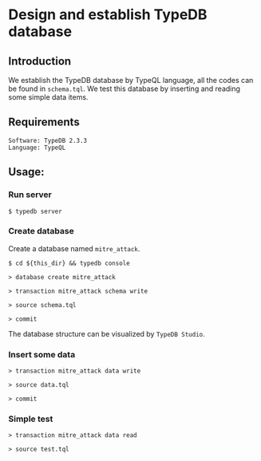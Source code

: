 # Design and establish TypeDB database
## Introduction
We establish the TypeDB database by TypeQL language, all the codes can be found in `schema.tql`. We test this database by inserting and reading some simple data items.

## Requirements
    Software: TypeDB 2.3.3
    Language: TypeQL

## Usage:
### Run server
```shell
$ typedb server
```

### Create database

Create a database named `mitre_attack`.

```shell
$ cd ${this_dir} && typedb console

> database create mitre_attack

> transaction mitre_attack schema write

> source schema.tql

> commit
```
The database structure can be visualized by `TypeDB Studio`.

### Insert some data

```shell
> transaction mitre_attack data write

> source data.tql

> commit
```

### Simple test

```shell
> transaction mitre_attack data read

> source test.tql
```
